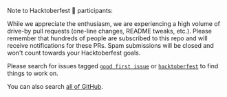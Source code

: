Note to Hacktoberfest 🎃 participants:

While we appreciate the enthusiasm, we are experiencing a high volume
of drive-by pull requests (one-line changes, README tweaks, etc.).
Please remember that hundreds of people are subscribed to this repo and
will receive notifications for these PRs.
Spam submissions will be closed and won't count towards your Hacktoberfest goals.

Please search for issues tagged
[`good first issue`][gfi]
or [`hacktoberfest`][hacktoberfest]
to find things to work on.

You can also search [all of GitHub][all].

[gfi]: https://github.com/reactjs/reactjs.org/issues?q=is%3Aissue+is%3Aopen+label%3A"good+first+issue"
[hacktoberfest]: https://github.com/reactjs/reactjs.org/issues?q=is%3Aissue+is%3Aopen+label%3A"good+first+issue"
[all]: https://github.com/search?q=is%3Aissue+hacktoberfest
<!--

Thank you for the PR! Contributors like you keep React awesome!

Please see the Contribution Guide for guidelines:

https://github.com/reactjs/reactjs.org/blob/master/CONTRIBUTING.md

If your PR references an existing issue, please add the issue number below

-->
